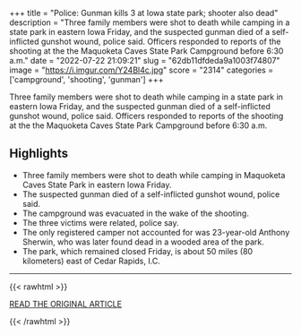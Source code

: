 +++
title = "Police: Gunman kills 3 at Iowa state park; shooter also dead"
description = "Three family members were shot to death while camping in a state park in eastern Iowa Friday, and the suspected gunman died of a self-inflicted gunshot wound, police said. Officers responded to reports of the shooting at the the Maquoketa Caves State Park Campground before 6:30 a.m."
date = "2022-07-22 21:09:21"
slug = "62db11dfdeda9a1003f74807"
image = "https://i.imgur.com/Y24Bl4c.jpg"
score = "2314"
categories = ['campground', 'shooting', 'gunman']
+++

Three family members were shot to death while camping in a state park in eastern Iowa Friday, and the suspected gunman died of a self-inflicted gunshot wound, police said. Officers responded to reports of the shooting at the the Maquoketa Caves State Park Campground before 6:30 a.m.

## Highlights

- Three family members were shot to death while camping in Maquoketa Caves State Park in eastern Iowa Friday.
- The suspected gunman died of a self-inflicted gunshot wound, police said.
- The campground was evacuated in the wake of the shooting.
- The three victims were related, police say.
- The only registered camper not accounted for was 23-year-old Anthony Sherwin, who was later found dead in a wooded area of the park.
- The park, which remained closed Friday, is about 50 miles (80 kilometers) east of Cedar Rapids, I.C.

---

{{< rawhtml >}}
  <p class="article-category">
    <a target="_blank" href="https://apnews.com/article/13ccc3d47f39642da299278c604fbd8c">READ THE ORIGINAL ARTICLE</a>
  </p>
{{< /rawhtml >}}
